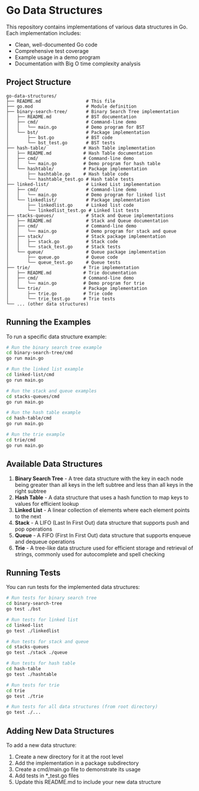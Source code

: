 # Go Data Structures

This repository contains implementations of various data structures in Go. Each implementation includes:

- Clean, well-documented Go code
- Comprehensive test coverage
- Example usage in a demo program
- Documentation with Big O time complexity analysis

## Project Structure

```plaintext
go-data-structures/
├── README.md                 # This file
├── go.mod                    # Module definition
├── binary-search-tree/       # Binary Search Tree implementation
│   ├── README.md             # BST documentation
│   ├── cmd/                  # Command-line demo
│   │   └── main.go           # Demo program for BST
│   └── bst/                  # Package implementation
│       ├── bst.go            # BST code
│       └── bst_test.go       # BST tests
├── hash-table/              # Hash Table implementation
│   ├── README.md            # Hash Table documentation
│   ├── cmd/                 # Command-line demo
│   │   └── main.go          # Demo program for hash table
│   └── hashtable/           # Package implementation
│       ├── hashtable.go     # Hash table code
│       └── hashtable_test.go # Hash table tests
├── linked-list/              # Linked List implementation
│   ├── cmd/                  # Command-line demo
│   │   └── main.go           # Demo program for linked list
│   └── linkedlist/           # Package implementation
│       ├── linkedlist.go     # Linked list code
│       └── linkedlist_test.go # Linked list tests
├── stacks-queues/            # Stack and Queue implementations
│   ├── README.md             # Stack and Queue documentation
│   ├── cmd/                  # Command-line demo
│   │   └── main.go           # Demo program for stack and queue
│   ├── stack/                # Stack package implementation
│   │   ├── stack.go          # Stack code
│   │   └── stack_test.go     # Stack tests
│   └── queue/                # Queue package implementation
│       ├── queue.go          # Queue code
│       └── queue_test.go     # Queue tests
├── trie/                    # Trie implementation
│   ├── README.md            # Trie documentation
│   ├── cmd/                 # Command-line demo
│   │   └── main.go          # Demo program for trie
│   └── trie/                # Package implementation
│       ├── trie.go          # Trie code
│       └── trie_test.go     # Trie tests
└── ... (other data structures)
```

## Running the Examples

To run a specific data structure example:

```bash
# Run the binary search tree example
cd binary-search-tree/cmd
go run main.go

# Run the linked list example
cd linked-list/cmd
go run main.go

# Run the stack and queue examples
cd stacks-queues/cmd
go run main.go

# Run the hash table example
cd hash-table/cmd
go run main.go

# Run the trie example
cd trie/cmd
go run main.go
```

## Available Data Structures

1. **Binary Search Tree** - A tree data structure with the key in each node being greater than all keys in the left subtree and less than all keys in the right subtree
2. **Hash Table** - A data structure that uses a hash function to map keys to values for efficient lookup
3. **Linked List** - A linear collection of elements where each element points to the next
4. **Stack** - A LIFO (Last In First Out) data structure that supports push and pop operations
5. **Queue** - A FIFO (First In First Out) data structure that supports enqueue and dequeue operations
6. **Trie** - A tree-like data structure used for efficient storage and retrieval of strings, commonly used for autocomplete and spell checking

## Running Tests

You can run tests for the implemented data structures:

```bash
# Run tests for binary search tree
cd binary-search-tree
go test ./bst

# Run tests for linked list
cd linked-list
go test ./linkedlist

# Run tests for stack and queue
cd stacks-queues
go test ./stack ./queue

# Run tests for hash table
cd hash-table
go test ./hashtable

# Run tests for trie
cd trie
go test ./trie

# Run tests for all data structures (from root directory)
go test ./...
```

## Adding New Data Structures

To add a new data structure:

1. Create a new directory for it at the root level
2. Add the implementation in a package subdirectory
3. Create a cmd/main.go file to demonstrate its usage
4. Add tests in *_test.go files
5. Update this README.md to include your new data structure
